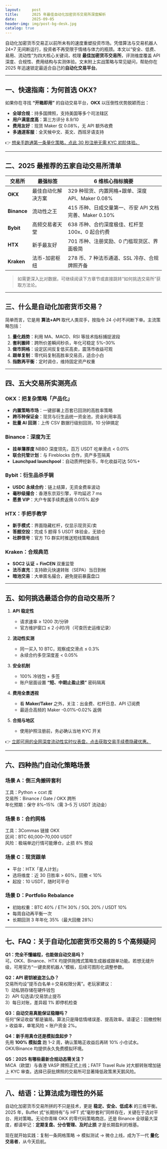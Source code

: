 ```yaml
---
layout:     post
title:      2025 年最佳自动化加密货币交易所深度解析
date:       2025-09-05
header-img: img/post-bg-desk.jpg
catalog: true
---
```


自动化加密货币交易正以前所未有的速度重塑投资市场。凭借算法与交易机器人 24×7 无间断运行，投资者不再受限于情绪与体力的瓶颈。本文以“安全、低费、易用、流动性”为四大核心关键词，梳理 **最佳加密货币交易所**，评测维度覆盖 API 深度、合规性、费用结构与实测体验。文末附上实战策略与常见疑问，帮助你在 2025 年迅速锁定最适合自己的**自动化交易平台**。

---

## 一、快速指南：为何首选 OKX?

如果你在寻找 **“开箱即用”** 的自动交易平台，**OKX** 以压倒性优势脱颖而出：

- **全球合规**：持多国牌照，支持美国等多个司法辖区  
- **用户满意度高**：第三方评分 8.9/10  
- **费用友好**：现货 Maker 仅 0.08%，无 API 额外收费  
- **多通道客服**：全天候中文、英文、西班牙语支持  

👉 [想亲手跑通第一条量化策略，点此 30 秒注册无需 KYC 初阶体验。](https://okxdog.com/)

---

## 二、2025 最推荐的五家自动交易所清单

| 交易所 | 最强标签 | 6 维核心指标摘要 |
| --- | --- | --- |
| **OKX** | 最佳自动化解决方案 | 329 种现货、内置网格+跟单、深度 API、Maker 0.08% |
| **Binance** | 流动性之王 | 415 币种、日成交量第一、币安 API 文档完善、Maker 0.10% |
| **Bybit** | 高频交易者天堂 | 638 币种、合约深度极佳、杠杆至 100x、0 起合约费 |
| **HTX** | 新手最友好 | 701 币种、注册奖励、0 门槛现货区、界面极简 |
| **Kraken** | 法币-加密枢纽 | 278 币、7 种法币通道、SSL 冷存、合规牌照齐备 |

> 如需更深入比对数据，可继续阅读下方章节或直接跳转“如何挑选交易所”获取方法论。

---

## 三、什么是自动化加密货币交易？

简单而言，它是用 **算法+API** 取代人类双手，按指令 24 小时不间断下单。主流策略包括：

1. **量化趋势**：利用 MA、MACD、RSI 等技术指标捕捉波段  
2. **套利搬砖**：跨所价差瞬间秒杀，年化可稳定 5%–30%  
3. **做市网格**：设定区间反复低买高卖，震荡市收益可观  
4. **跟单复制**：零代码复制高胜率交易员，适合小白  
5. **指数再平衡**：定时调仓，维持固定资产权重

---

## 四、五大交易所实测亮点

### OKX：把复杂策略「产品化」
- **内置策略市场**：一键部署上百套已回测的高胜率策略  
- **跨币种保证金**：现货与衍生品统一资金池，资金利用率高  
- **批量 AI 回测**：上传 CSV 数据行级别回测，10 分钟搞定  

### Binance：深度为王
- **挂单簿厚度** NBBO 深度领先，百万 USDT 吃单滑点 < 0.01%  
- **联合托管计划**：与 Fireblocks 合作，资产多签隔离  
- **Launchpad launchpool**：自动质押挖新币，年化收益可达 50%+

### Bybit：衍生品杀手锏
- **USDC 永续合约**：链上结算，无资金费率波动  
- **毫秒级撮合**：香港东京双引擎，平均延迟 7 ms  
- **愿景 VIP**：大户专属手续费返佣 0.015% 起步

### HTX：手把手教学
- **新手模式**：界面隐藏杠杆，仅显示现货买/卖  
- **答题空投**：完成 5 题得 5 USDT 体验金，无锁仓  
- **社群信号**：官方 TG 群实时推送短线策略曲线

### Kraken：合规典范
- **SOC2 认证** + **FinCEN** 双重监管  
- **法币直充**：支持欧元快速转账（SEPA）当日到帐  
- **暗池交易**：大单匿名撮合，避免提前暴露盘口

---

## 五、如何挑选最适合你的自动交易所？

1. **API 稳定性**  
   - 请求速率 ≥ 1200 次/分钟  
   - 官方维护窗口 ≤ 2 小时/月（可查历史运维记录）

2. **流动性实测**  
   - 同一买入 10 BTC，观察成交滑点 ≤ 0.3%  
   - 永续合约多空深度差 < 0.05%

3. **安全机制**  
   - 100% 冷钱包 + 多签  
   - 账户层面设置 **“短、中期止盈止损”** 密码隔离

4. **费用全景透视**  
   - 看 **Maker/Taker** 之外，关注：出金费、杠杆日息、API 订阅费  
   - 最适合高频的 Maker -0.01%–0.02% 返佣

5. **合规与地区**  
   - 使用护照注册前，务必确认当地 KYC 开关  

👉 [立即可用的全网深度流动性实时仪表盘，点击获取交易手续费隐藏优惠。](https://okxdog.com/)

---

## 六、四种热门自动化策略场景

### 场景 A：倒三角搬砖套利
工具：Python + ccxt 库  
交易所：Binance / Gate / OKX 跨所  
年化预期：保守 8%–15%（需 3–5 万 USDT 流动金）

### 场景 B：合约网格
工具：3Commas 链接 OKX  
区间：BTC 60,000–70,000 USDT  
风险：极端单边行情可能爆仓，止损 8% 预设

### 场景 C：现货跟单
- 平台：HTX「星人计划」  
- 选将维度：近 30 日胜率 > 60%，回撤 < 10%  
- 起投：10 USDT，随时可平仓

### 场景 D：Portfolio Rebalance
- 初始权重：BTC 40% / ETH 30% / SOL 20% / USDT 10%  
- 每周自动再平衡一次  
- 长期回测 3 年年化 35%（最大回撤 28%）

---

## 七、FAQ：关于自动化加密货币交易的 5 个高频疑问

**Q1：完全不懂编程，也能做自动交易吗？**  
可。OKX、Binance、HTX 均提供拖拽式策略生成器或跟单功能。若想无缝升级，可用官方“一键卖房机器人”模板，后续可图形化调整参数。

**Q2：API 密钥被盗怎么办？**  
交易所均设“提币白名单＋交易权限分离”。老玩家建议：  
1）动私钥存储在硬件钱包  
2）API 勾选读/交易禁止提币  
3）每日对账，差异超 1% 即停机检查

**Q3：自动交易真能保证稳赚吗？**  
任何“保证收益”都是骗局。算法只是降低情绪误差、提高效率。请谨记：回撤控制 > 收益率，单笔风险 < 账户资金 2%。

**Q4：新手用真仓还是模拟盘起步？**  
先用 **100% 模拟盘** 跑 1–2 周，确认策略正收益后再转 10% 小仓试水。OKX/Binance 均提供永久免费模拟环境。

**Q5：2025 有哪些最新合规动态需关注？**  
MiCA（欧盟）与香港 VASP 牌照正式上线；FATF Travel Rule 对大额转账增加链上 KYC 审查。选择已获批牌照的交易所可显著降低政策黑天鹅风险。

---

## 八、结语：让算法成为理性的外延

自动化加密货币交易所拼的不只是技术，更是 **稳定、安全、低成本** 的三维平衡。2025 年，Buffet 式“长期持有”与 HFT 式“毫秒套利”同样存在，关键在于选对平台、用对策略。无论你青睐 OKX 的零代码策略商店，还是 Binance 全球最大深度，都请牢记：**定期复盘、分仓管理、及时止损** 才是长期盈利的根基。

现在就开始实践：复制一条网格策略 → 模拟测试 → 微仓上线，成为下一代 **量化交易者**，从今天启航。
